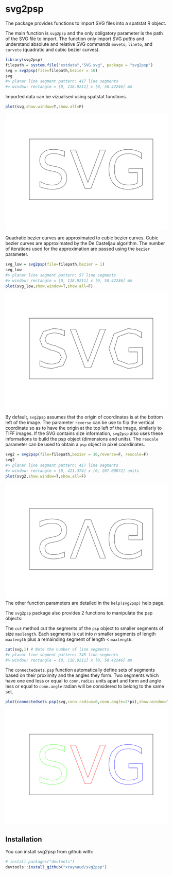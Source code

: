 
svg2psp
=======

The package provides functions to import SVG files into a spatstat R object.

The main function is `svg2psp` and the only obligatory parameter is the path of the SVG file to import. The function only import SVG *paths* and understand absolute and relative SVG commands `moveto`, `lineto`, and `curveto` (quadratic and cubic bezier curves).

``` r
library(svg2psp)
filepath = system.file("extdata","SVG.svg", package = "svg2psp")
svg = svg2psp(file=filepath,bezier = 10)
svg
#> planar line segment pattern: 417 line segments
#> window: rectangle = [0, 118.9211] x [0, 58.42246] mm
```

Imported data can be vizualised using spatstat functions.

``` r
plot(svg,show.window=T,show.all=F)
```

![](README/README-plot-1.png)

Quadratic bezier curves are approximated to cubic bezier curves. Cubic bezier curves are approximated by the De Casteljau algorithm. The number of iterations used for the approximation are passed using the `bezier` parameter.

``` r
svg_low = svg2psp(file=filepath,bezier = 1)
svg_low
#> planar line segment pattern: 57 line segments
#> window: rectangle = [0, 118.9211] x [0, 58.42246] mm
plot(svg_low,show.window=T,show.all=F)
```

![](README/README-lowres-1.png)

By default, `svg2psp` assumes that the origin of coordinates is at the bottom left of the image. The parameter `reverse` can be use to flip the vertical coordinate so as to have the origin at the top left of the image, similarly to TIFF images. If the SVG contains size information, `svg2psp` also uses these informations to build the psp object (dimensions and units). The `rescale` parameter can be used to obtain a `psp` object in pixel coordinates.

``` r
svg2 = svg2psp(file=filepath,bezier = 10,reverse=F, rescale=F)
svg2
#> planar line segment pattern: 417 line segments
#> window: rectangle = [0, 421.374] x [0, 207.00872] units
plot(svg2,show.window=T,show.all=F)
```

![](README/README-flip-1.png) The other function parameters are detailed in the `help(svg2psp)` help page.

The `svg2psp` package also provides 2 functions to manipulate the psp objects:

The `cut` method cut the segments of the `psp` object to smaller segments of size `maxlength`. Each segments is cut into *n* smaller segments of length `maxlength` plus a remainding segment of length &lt; `maxlength`.

``` r
cut(svg,1) # Note the number of line segments.
#> planar line segment pattern: 745 line segments
#> window: rectangle = [0, 118.9211] x [0, 58.42246] mm
```

The `connectedsets.psp` function automatically define sets of segments based on their proximity and the angles they form. Two segments which have one end less or equal to `conn.radius` units apart and form and angle less or equal to `conn.angle` radian will be considered to belong to the same set.

``` r
plot(connectedsets.psp(svg,conn.radius=0,conn.angle=2*pi),show.window=T,show.all=F)
```

![](README/README-connected-1.png)

Installation
------------

You can install svg2psp from github with:

``` r
# install.packages("devtools")
devtools::install_github("xraynaud/svg2psp")
```
